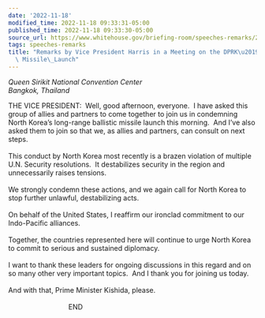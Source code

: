 ```yaml
---
date: '2022-11-18'
modified_time: 2022-11-18 09:33:31-05:00
published_time: 2022-11-18 09:33:30-05:00
source_url: https://www.whitehouse.gov/briefing-room/speeches-remarks/2022/11/18/remarks-by-vice-president-harris-in-a-meeting-on-the-dprks-recent-ballistic-missile-launch/
tags: speeches-remarks
title: "Remarks by Vice President Harris in a Meeting on the DPRK\u2019s Recent Ballistic\
  \ Missile\_Launch"
---
```

 
*Queen Sirikit National Convention Center  
*Bangkok, Thailand**

THE VICE PRESIDENT:  Well, good afternoon, everyone.  I have asked this
group of allies and partners to come together to join us in condemning
North Korea’s long-range ballistic missile launch this morning.  And
I’ve also asked them to join so that we, as allies and partners, can
consult on next steps.   
   
This conduct by North Korea most recently is a brazen violation of
multiple U.N. Security resolutions.  It destabilizes security in the
region and unnecessarily raises tensions.  
   
We strongly condemn these actions, and we again call for North Korea to
stop further unlawful, destabilizing acts.  
   
On behalf of the United States, I reaffirm our ironclad commitment to
our Indo-Pacific alliances.   
   
Together, the countries represented here will continue to urge North
Korea to commit to serious and sustained diplomacy.   
   
I want to thank these leaders for ongoing discussions in this regard and
on so many other very important topics.  And I thank you for joining us
today.  
   
And with that, Prime Minister Kishida, please.  
   
                               END                     
